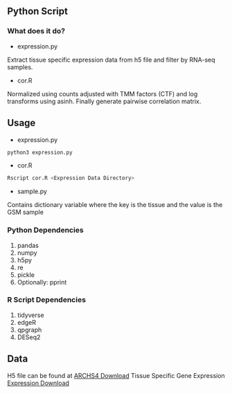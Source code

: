 ## Python Script

### What does it do?
- expression.py

Extract tissue specific expression data from h5 file and filter by RNA-seq samples. 

- cor.R

Normalized using counts adjusted with TMM factors (CTF) and log transforms using asinh. Finally generate pairwise correlation matrix. 

## Usage
- expression.py  
```bash
python3 expression.py
```
- cor.R
```bash
Rscript cor.R <Expression Data Directory>
```
- sample.py

Contains dictionary variable where the key is the tissue and the value is the GSM sample 

### Python Dependencies

1. pandas 
2. numpy 
3. h5py 
4. re
5. pickle
6. Optionally: pprint

### R Script Dependencies

1. tidyverse
2. edgeR
3. qpgraph
4. DESeq2

## Data
H5 file can be found at [ARCHS4 Download](https://maayanlab.cloud/archs4/download.html)
Tissue Specific Gene Expression [Expression Download](https://www.dropbox.com/sh/9f2e55b5raj2sce/AACD_elmL0SWN3iIrHeYuEpua?dl=0)
